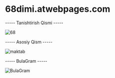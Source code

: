 # 68dimi.atwebpages.com
----- Tanishtirish Qismi -----

![68](https://user-images.githubusercontent.com/66916141/140643938-f77982c1-cab7-49c6-8345-ef124003c0c1.JPG)

----- Asosiy Qism -----

![maktab](https://user-images.githubusercontent.com/66916141/140643959-57748fb2-0721-4053-aad0-0b0b9c49f007.JPG)

----- BulaGram -----

![BulaGram](https://user-images.githubusercontent.com/66916141/140644094-1846fc92-9b62-4580-8f63-649483f67f35.png)
